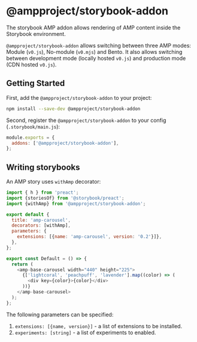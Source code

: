 # @ampproject/storybook-addon

The storybook AMP addon allows rendering of AMP content inside the Storybook
environment.

`@ampproject/storybook-addon` allows switching between three AMP modes:
Module (`v0.js`), No-module (`v0.mjs`) and Bento. It also allows switching
between development mode (locally hosted `v0.js`) and production mode (CDN
hosted `v0.js`).

## Getting Started

First, add the `@ampproject/storybook-addon` to your project:

```sh
npm install --save-dev @ampproject/storybook-addon
```

Second, register the `@ampproject/storybook-addon` to your
config (`.storybook/main.js`):

```js
module.exports = {
  addons: ['@ampproject/storybook-addon'],
};
```

## Writing storybooks

An AMP story uses `withAmp` decorator:

```js
import { h } from 'preact';
import {storiesOf} from '@storybook/preact';
import {withAmp} from '@ampproject/storybook-addon';

export default {
  title: 'amp-carousel',
  decorators: [withAmp],
  parameters: {
    extensions: [{name: 'amp-carousel', version: '0.2'}]},
  },
};

export const Default = () => {
  return (
    <amp-base-carousel width="440" height="225">
      {['lightcoral', 'peachpuff', 'lavender'].map((color) => (
        <div key={color}>{color}</div>
      ))}
    </amp-base-carousel>
  );
};
```

The following parameters can be specified:

1. `extensions: [{name, version}]` - a list of extensions to be installed.
2. `experiments: [string]` - a list of experiments to enabled.
